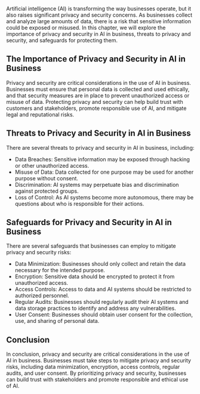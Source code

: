 

Artificial intelligence (AI) is transforming the way businesses operate, but it also raises significant privacy and security concerns. As businesses collect and analyze large amounts of data, there is a risk that sensitive information could be exposed or misused. In this chapter, we will explore the importance of privacy and security in AI in business, threats to privacy and security, and safeguards for protecting them.

The Importance of Privacy and Security in AI in Business
--------------------------------------------------------

Privacy and security are critical considerations in the use of AI in business. Businesses must ensure that personal data is collected and used ethically, and that security measures are in place to prevent unauthorized access or misuse of data. Protecting privacy and security can help build trust with customers and stakeholders, promote responsible use of AI, and mitigate legal and reputational risks.

Threats to Privacy and Security in AI in Business
-------------------------------------------------

There are several threats to privacy and security in AI in business, including:

* Data Breaches: Sensitive information may be exposed through hacking or other unauthorized access.
* Misuse of Data: Data collected for one purpose may be used for another purpose without consent.
* Discrimination: AI systems may perpetuate bias and discrimination against protected groups.
* Loss of Control: As AI systems become more autonomous, there may be questions about who is responsible for their actions.

Safeguards for Privacy and Security in AI in Business
-----------------------------------------------------

There are several safeguards that businesses can employ to mitigate privacy and security risks:

* Data Minimization: Businesses should only collect and retain the data necessary for the intended purpose.
* Encryption: Sensitive data should be encrypted to protect it from unauthorized access.
* Access Controls: Access to data and AI systems should be restricted to authorized personnel.
* Regular Audits: Businesses should regularly audit their AI systems and data storage practices to identify and address any vulnerabilities.
* User Consent: Businesses should obtain user consent for the collection, use, and sharing of personal data.

Conclusion
----------

In conclusion, privacy and security are critical considerations in the use of AI in business. Businesses must take steps to mitigate privacy and security risks, including data minimization, encryption, access controls, regular audits, and user consent. By prioritizing privacy and security, businesses can build trust with stakeholders and promote responsible and ethical use of AI.
